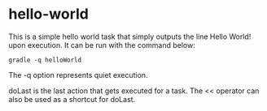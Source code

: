 # hello-world

This is a simple hello world task that simply outputs the line Hello World! upon execution. It can be run with the command below:

	gradle -q helloWorld
	
The -q option represents quiet execution. 

doLast is the last action that gets executed for a task. The << operator can also be used as a shortcut for doLast. 